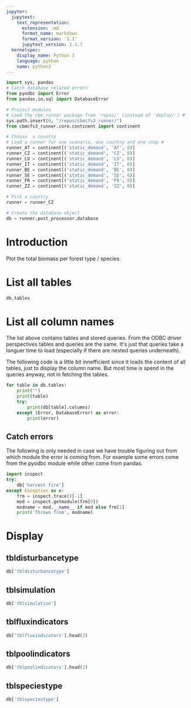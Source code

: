 ```yaml
---
jupyter:
  jupytext:
    text_representation:
      extension: .md
      format_name: markdown
      format_version: '1.1'
      jupytext_version: 1.1.7
  kernelspec:
    display_name: Python 3
    language: python
    name: python3
---
```


```python
import sys, pandas
# Catch database related errors
from pyodbc import Error
from pandas.io.sql import DatabaseError

# Project modules
# Load the cbm_runner package from 'repos/' (instead of 'deploy/') #
sys.path.insert(0, "/repos/cbmcfs3_runner/")
from cbmcfs3_runner.core.continent import continent

# Choose  a country
# Load a runner for one scenario, one country and one step #
runner_AT = continent[('static_demand', 'AT', 0)]
runner_CZ = continent[('static_demand', 'CZ', 0)]
runner_LU = continent[('static_demand', 'LU', 0)]
runner_IT = continent[('static_demand', 'IT', 0)]
runner_BE = continent[('static_demand', 'BE', 0)]
runner_SE = continent[('static_demand', 'SE', 0)]
runner_FR = continent[('static_demand', 'FR', 0)]
runner_ZZ = continent[('static_demand', 'ZZ', 0)]

# Pick a country
runner = runner_CZ

# Create the database object
db = runner.post_processor.database
```

# Introduction

Plot the total biomass per forest type / species. 


# List all tables 

```python
db.tables
```

# List all column names
The list above contains tables and stored queries. 
From the ODBC driver perspectives tables and queries are the same. It's just that queries take a longuer time to load (especially if there are nested queries underneath).

The following code is a little bit innefficient since it loads the content of all tables, 
just to display the column name. 
But most time is spend in the queries anyway, not in fetching the tables. 

```python
for table in db.tables:
    print("")
    print(table)
    try:
        print(db[table].columns)
    except (Error, DatabaseError) as error:
        print(error)
```

## Catch errors
The following is only needed in case we have trouble figuring out 
from which module the error is coming from. 
For example some errors come from the pyodbc module while other come from pandas. 


```python
import inspect
try:
    db['harvest fire']
except Exception as e:
    frm = inspect.trace()[-1]
    mod = inspect.getmodule(frm[0])
    modname = mod.__name__ if mod else frm[1]
    print('Thrown from', modname)
```

# Display


## tbldisturbancetype

```python
db['tbldisturbancetype']
```

## tblsimulation

```python
db['tblsimulation']
```

## tblfluxindicators

```python
db['tblfluxindicators'].head(2)
```

## tblpoolindicators

```python
db['tblpoolindicators'].head(2)
```

## tblspeciestype


```python
db['tblspeciestype']
```
